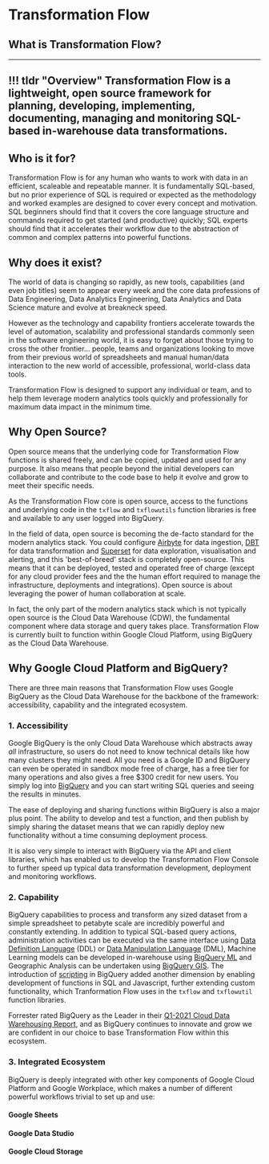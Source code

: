 # Transformation Flow
## What is Transformation Flow?
---
!!! tldr "Overview"
    Transformation Flow is a lightweight, open source framework for planning, developing, implementing, documenting, managing and monitoring SQL-based in-warehouse data transformations.  
---

## Who is it for?
Transformation Flow is for any human who wants to work with data in an efficient, scaleable and repeatable manner.  It is fundamentally SQL-based, but no prior experience of SQL is required or expected as the methodology and worked examples are designed to cover every concept and motivation.  SQL beginners should find that it covers the core language structure and commands required to get started (and productive) quickly; SQL experts should find that it accelerates their workflow due to the abstraction of common and complex patterns into powerful functions.  

## Why does it exist?
The world of data is changing so rapidly, as new tools, capabilities (and even job titles) seem to appear every week and the core data professions of Data Engineering, Data Analytics Engineering, Data Analytics and Data Science mature and evolve at breakneck speed.

However as the technology and capability frontiers accelerate towards the level of automation, scalability and professional standards commonly seen in the software engineering world, it is easy to forget about those trying to cross the other frontier... people, teams and organizations looking to move from their previous world of spreadsheets and manual human/data interaction to the new world of accessible, professional, world-class data tools.

Transformation Flow is designed to support any individual or team, and to help them leverage modern analytics tools quickly and professionally for maximum data impact in the minimum time.

## Why Open Source?
Open source means that the underlying code for Transformation Flow functions is shared freely, and can be copied, updated and used for any purpose.  It also means that people beyond the initial developers can collaborate and contribute to the code base to help it evolve and grow to meet their specific needs.  

As the Transformation Flow core is open source, access to the functions and underlying code in the `txflow` and `txflowutils` function libraries is free and available to any user logged into BigQuery.

In the field of data, open source is becoming the de-facto standard for the modern analytics stack.  You could configure [Airbyte](https://airbyte.io) for data ingestion, [DBT](https://www.getdbt.com/) for data transformation and [Superset](https://superset.apache.org/) for data exploration, visualisation and alerting, and this 'best-of-breed' stack is completely open-source.  This means that it can be deployed, tested and operated free of charge (except for any cloud provider fees and the the human effort required to manage the infrastructure, deployments and integrations).  Open source is about leveraging the power of human collaboration at scale.

In fact, the only part of the modern analytics stack which is not typically open source is the Cloud Data Warehouse (CDW), the fundamental component where data storage and query takes place.  Transformation Flow is currently built to function within Google Cloud Platform, using BigQuery as the Cloud Data Warehouse.

## Why Google Cloud Platform and BigQuery?
There are three main reasons that Transformation Flow uses Google BigQuery as the Cloud Data Warehouse for the backbone of the framework: accessibility, capability and the integrated ecosystem.  

### 1. Accessibility
Google BigQuery is the only Cloud Data Warehouse which abstracts away _all_ infrastructure, so users do not need to know technical details like how many clusters they might need.  All you need is a Google ID and BigQuery can even be operated in sandbox mode free of charge, has a free tier for many operations and also gives a free $300 credit for new users.  You simply log into [BigQuery](https://console.cloud.google.com/bigquery) and you can start writing SQL queries and seeing the results in minutes.

The ease of deploying and sharing functions within BigQuery is also a major plus point.  The ability to develop and test a function, and then publish by simply sharing the dataset means that we can rapidly deploy new functionality without a time consuming deployment process. 

It is also very simple to interact with BigQuery via the API and client libraries, which has enabled us to develop the Transformation Flow Console to further speed up typical data transformation development, deployment and monitoring workflows. 

### 2. Capability 
BigQuery capabilities to process and transform any sized dataset from a simple spreadsheet to petabyte scale are incredibly powerful and constantly extending.  In addition to typical SQL-based query actions, administration activities can be executed via the same interface using [Data Definition Language](https://cloud.google.com/bigquery/docs/reference/standard-sql/data-definition-language) (DDL) or [Data Manipulation Language](https://cloud.google.com/bigquery/docs/reference/standard-sql/data-definition-language) (DML), Machine Learning models can be developed in-warehouse using [BigQuery ML](https://cloud.google.com/bigquery-ml/docs/introduction) and Geographic Analysis can be undertaken using [BigQuery GIS](https://cloud.google.com/bigquery/docs/gis-intro).  The introduction of [scripting](https://cloud.google.com/blog/products/data-analytics/command-and-control-now-easier-in-bigquery-with-scripting-and-stored-procedures) in BigQuery added another dimension by enabling development of functions in SQL and Javascript, further extending custom functionality, which Tranformation Flow uses in the `txflow` and `txflowutil` function libraries.

Forrester rated BigQuery as the Leader in their [Q1-2021 Cloud Data Warehousing Report](https://cloud.google.com/forrester-wave-cloud-data-warehouse-2021), and as BigQuery continues to innovate and grow we are confident in our choice to base Transformation Flow within this ecosystem.

### 3. Integrated Ecosystem
BigQuery is deeply integrated with other key components of Google Cloud Platform and Google Workplace, which makes a number of different powerful workflows trivial to set up and use:

#### Google Sheets 

#### Google Data Studio

#### Google Cloud Storage 



